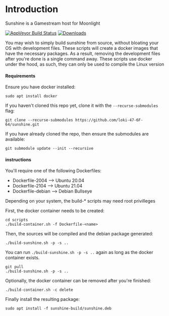 # Introduction
Sunshine is a Gamestream host for Moonlight

[![AppVeyor Build Status](https://ci.appveyor.com/api/projects/status/cgrtw2g3fq9b0b70/branch/master?svg=true)](https://ci.appveyor.com/project/loki-47-6F-64/sunshine/branch/master)
[![Downloads](https://img.shields.io/github/downloads/Loki-47-6F-64/sunshine/total)](https://github.com/Loki-47-6F-64/sunshine/releases)

You may wish to simply build sunshine from source, without bloating your OS with development files.
These scripts will create a docker images that have the necessary packages. As a result, removing the development files after you're done is a single command away.
These scripts use docker under the hood, as such, they can only be used to compile the Linux version


#### Requirements
Ensure you have docker installed:
```
sudo apt install docker
```

If you haven't cloned this repo yet, clone it with the `--recurse-submodules` flag:
```
git clone --recurse-submodules https://github.com/loki-47-6F-64/sunshine.git
```

If you have already cloned the repo, then ensure the submodules are available:
```
git submodule update --init --recursive
```

#### instructions

You'll require one of the following Dockerfiles:
* Dockerfile-2004 --> Ubuntu 20.04
* Dockerfile-2104 --> Ubuntu 21.04
* Dockerfile-debian --> Debian Bullseye

Depending on your system, the build-* scripts may need root privilleges

First, the docker container needs to be created:
```
cd scripts
./build-container.sh -f Dockerfile-<name>
```

Then, the sources will be compiled and the debian package generated:
```
./build-sunshine.sh -p -s ..
```
You can run `./build-sunshine.sh -p -s ..` again as long as the docker container exists.

```
git pull
./build-sunshine.sh -p -s ..
```

Optionally, the docker container can be removed after you're finished:
```
./build-container.sh -c delete
```

Finally install the resulting package:
```
sudo apt install -f sunshine-build/sunshine.deb
```

